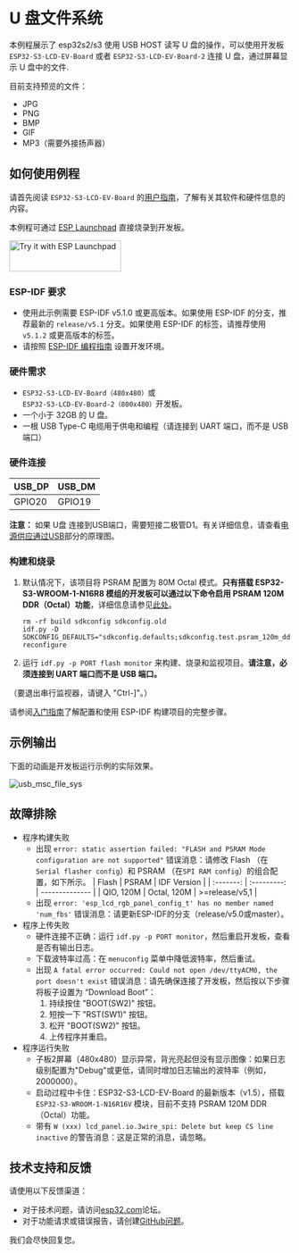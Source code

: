 # U 盘文件系统

本例程展示了 esp32s2/s3 使用 USB HOST 读写 U 盘的操作，可以使用开发板 `ESP32-S3-LCD-EV-Board` 或者 `ESP32-S3-LCD-EV-Board-2` 连接 U 盘，通过屏幕显示 U 盘中的文件.

目前支持预览的文件：
* JPG
* PNG
* BMP
* GIF
* MP3（需要外接扬声器）

## 如何使用例程

请首先阅读 `ESP32-S3-LCD-EV-Board` 的[用户指南](https://docs.espressif.com/projects/espressif-esp-dev-kits/zh_CN/latest/esp32s3/esp32-s3-lcd-ev-board/user_guide.html#esp32-s3-lcd-ev-board)，了解有关其软件和硬件信息的内容。

本例程可通过 [ESP Launchpad](https://espressif.github.io/esp-launchpad/?flashConfigURL=https://dl.espressif.com/AE/esp-dev-kits/config.toml) 直接烧录到开发板。

<a href="https://espressif.github.io/esp-launchpad/?flashConfigURL=https://dl.espressif.com/AE/esp-dev-kits/config.toml&app=usb_msc_file_sys">
    <img alt="Try it with ESP Launchpad" src="https://espressif.github.io/esp-launchpad/assets/try_with_launchpad.png" width="200" height="56">
</a>

### ESP-IDF 要求

* 使用此示例需要 ESP-IDF v5.1.0 或更高版本。如果使用 ESP-IDF 的分支，推荐最新的 `release/v5.1` 分支。如果使用 ESP-IDF 的标签，请推荐使用 `v5.1.2` 或更高版本的标签。
* 请按照 [ESP-IDF 编程指南](https://docs.espressif.com/projects/esp-idf/zh_CN/latest/esp32s3/get-started/index.html) 设置开发环境。

### 硬件需求

* `ESP32-S3-LCD-EV-Board（480x480）`或 `ESP32-S3-LCD-EV-Board-2（800x480）`开发板。
* 一个小于 32GB 的 U 盘。
* 一根 USB Type-C 电缆用于供电和编程（请连接到 UART 端口，而不是 USB 端口）

### 硬件连接

| USB_DP | USB_DM |
| ------ | ------ |
| GPIO20 | GPIO19 |

**注意：** 如果 U盘 连接到USB端口，需要短接二极管D1。有关详细信息，请查看[电源供应通过USB](https://docs.espressif.com/projects/esp-dev-kits/zh_CN/latest/esp32s3/esp32-s3-lcd-ev-board/user_guide.html#usb)部分的原理图。

### 构建和烧录


1. 默认情况下，该项目将 PSRAM 配置为 80M Octal 模式。**只有搭载 ESP32-S3-WROOM-1-N16R8 模组的开发板可以通过以下命令启用 PSRAM 120M DDR（Octal）功能**，详细信息请参见[此处](../../README.md#psram-120m-ddr)。
    ```
    rm -rf build sdkconfig sdkconfig.old
    idf.py -D SDKCONFIG_DEFAULTS="sdkconfig.defaults;sdkconfig.test.psram_120m_ddr" reconfigure
    ```
2. 运行 `idf.py -p PORT flash monitor` 来构建、烧录和监视项目。**请注意，必须连接到 UART 端口而不是 USB 端口。**

（要退出串行监视器，请键入 "Ctrl-]"。）

请参阅[入门指南](https://docs.espressif.com/projects/esp-idf/zh_CN/latest/get-started/index.html)了解配置和使用 ESP-IDF 构建项目的完整步骤。

## 示例输出

下面的动画是开发板运行示例的实际效果。

![usb_msc_file_sys](https://dl.espressif.com/AE/esp-dev-kits/s3-lcd-ev-board_examples_usb_msc_file_sys_5.gif)

## 故障排除

* 程序构建失败
    * 出现 `error: static assertion failed: "FLASH and PSRAM Mode configuration are not supported"` 错误消息：请修改 Flash （在`Serial flasher config`）和 PSRAM （在`SPI RAM config`）的组合配置，如下所示。
        |   Flash   |    PSRAM    |  IDF Version   |
        | :-------: | :---------: | -------------- |
        | QIO, 120M | Octal, 120M | >=release/v5,1 |
    * 出现 `error: 'esp_lcd_rgb_panel_config_t' has no member named 'num_fbs'` 错误消息：请更新ESP-IDF的分支（release/v5.0或master）。
* 程序上传失败
    * 硬件连接不正确：运行 `idf.py -p PORT monitor`，然后重启开发板，查看是否有输出日志。
    * 下载波特率过高：在 `menuconfig` 菜单中降低波特率，然后重试。
    * 出现 `A fatal error occurred: Could not open /dev/ttyACM0, the port doesn't exist` 错误消息：请先确保连接了开发板，然后按以下步骤将板子设置为 “Download Boot”：
        1. 持续按住 "BOOT(SW2)" 按钮。
        2. 短按一下 "RST(SW1)" 按钮。
        3. 松开 "BOOT(SW2)" 按钮。
        4. 上传程序并重启。
* 程序运行失败
    * 子板2屏幕（480x480）显示异常，背光亮起但没有显示图像：如果日志级别配置为"Debug"或更低，请同时增加日志输出的波特率（例如，2000000）。
    * 启动过程中卡住：ESP32-S3-LCD-EV-Board 的最新版本（v1.5），搭载 `ESP32-S3-WROOM-1-N16R16V` 模块，目前不支持 PSRAM 120M DDR（Octal）功能。
    * 带有 `W (xxx) lcd_panel.io.3wire_spi: Delete but keep CS line inactive` 的警告消息：这是正常的消息，请忽略。

## 技术支持和反馈

请使用以下反馈渠道：

* 对于技术问题，请访问[esp32.com](https://esp32.com/)论坛。
* 对于功能请求或错误报告，请创建[GitHub问题](https://github.com/espressif/esp-dev-kits/issues)。

我们会尽快回复您。